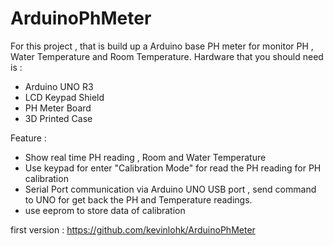 # ArduinoPhMeter
For this project , that is build up a Arduino base PH meter for monitor PH , Water Temperature and Room Temperature.
Hardware that you should need is :
  -  Arduino UNO R3
  -  LCD Keypad Shield
  -  PH Meter Board
  -  3D Printed Case

Feature :
  - Show real time PH reading , Room and Water Temperature
  - Use keypad for enter "Calibration Mode" for read the PH reading for PH calibration
  - Serial Port communication via Arduino UNO USB port , send command to UNO for get back the PH and Temperature readings.
  - use eeprom to store data of calibration



first version : https://github.com/kevinlohk/ArduinoPhMeter
